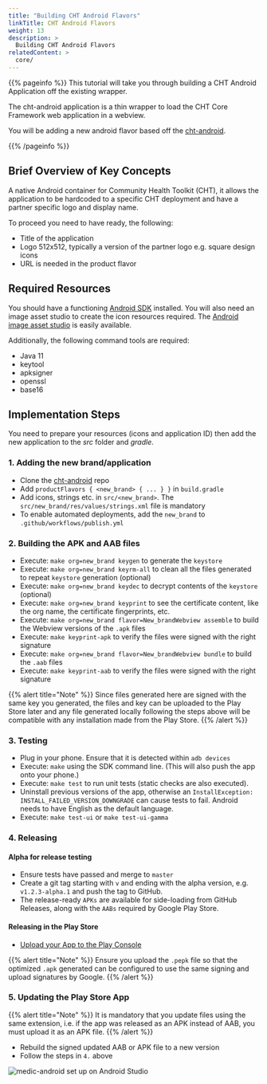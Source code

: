 ```yaml
---
title: "Building CHT Android Flavors"
linkTitle: CHT Android Flavors
weight: 13
description: >
  Building CHT Android Flavors
relatedContent: >
  core/
---
```


{{% pageinfo %}}
This tutorial will take you through building a CHT Android Application off the existing wrapper.

The cht-android application is a thin wrapper to load the CHT Core Framework web application in a webview.

You will be adding a new android flavor based off the [cht-android](https://github.com/medic/cht-android).

{{% /pageinfo %}}

## Brief Overview of Key Concepts

A native Android container for Community Health Toolkit (CHT), it allows the application to be hardcoded to a specific CHT deployment and have a partner specific logo and display name.

To proceed you need to have ready, the following:

- Title of the application
- Logo 512x512, typically a version of the partner logo e.g. square design icons
- URL is needed in the product flavor

## Required Resources

You should have a functioning [Android SDK](https://developer.android.com/studio/releases/platform-tools) installed. You will also need an image asset studio to create the icon resources required. The [Android image asset studio](https://developer.android.com/studio/write/image-asset-studio) is easily available.

Additionally, the following command tools are required:
- Java 11
- keytool
- apksigner
- openssl
- base16

## Implementation Steps

You need to prepare your resources (icons and application ID) then add the new application to the *src* folder and *gradle*.

### 1. Adding the new brand/application

- Clone the [cht-android](https://github.com/medic/cht-android) repo
- Add `productFlavors { <new_brand> { ... } }` in `build.gradle`
- Add icons, strings etc. in `src/<new_brand>`. The `src/new_brand/res/values/strings.xml` file is mandatory
- To enable automated deployments, add the `new_brand` to `.github/workflows/publish.yml`

### 2. Building the APK and AAB files

- Execute: `make org=new_brand keygen` to generate the `keystore`
- Execute: `make org=new_brand keyrm-all` to clean all the files generated to repeat `keystore` generation (optional) 
- Execute: `make org=new_brand keydec` to decrypt contents of the `keystore` (optional) 
- Execute: `make org=new_brand keyprint` to see the certificate content, like the org name, the certificate fingerprints, etc.
- Execute: `make org=new_brand flavor=New_brandWebview assemble` to build the Webview versions of the `.apk` files
- Execute: `make keyprint-apk` to verify the files were signed with the right signature
- Execute: `make org=new_brand flavor=New_brandWebview bundle` to build the `.aab` files
- Execute: `make keyprint-aab` to verify the files were signed with the right signature

{{% alert title="Note" %}} Since files generated here are signed with the same key you generated, the files and key can be uploaded to the Play Store later and any file generated locally following the steps above will be compatible with any installation made from the Play Store. {{% /alert %}}

### 3. Testing

- Plug in your phone. Ensure that it is detected within `adb devices`
- Execute: `make` using the SDK command line. (This will also push the app onto your phone.)
- Execute: `make test` to run unit tests (static checks are also executed).
- Uninstall previous versions of the app, otherwise an `InstallException: INSTALL_FAILED_VERSION_DOWNGRADE` can cause tests to fail. Android needs to have English as the default language.
- Execute: `make test-ui` or `make test-ui-gamma`

### 4. Releasing

#### Alpha for release testing

- Ensure tests have passed and merge to `master`
- Create a git tag starting with `v` and ending with the alpha version, e.g. `v1.2.3-alpha.1` and push the tag to GitHub.
- The release-ready `APKs` are available for side-loading from GitHub Releases, along with the `AABs` required by Google Play Store.


#### Releasing in the Play Store

- [Upload your App to the Play Console](https://developer.android.com/studio/publish/upload-bundle)

{{% alert title="Note" %}} Ensure you upload the `.pepk` file so that the optimized `.apk` generated can be configured to use the same signing and upload signatures by Google. {{% /alert %}}

### 5. Updating the Play Store App

{{% alert title="Note" %}} It is mandatory that you update files using the same extension, i.e. if the app was released as an APK instead of AAB, you must upload it as an APK file. {{% /alert %}}

- Rebuild the signed updated AAB or APK file to a new version
- Follow the steps in `4.` above


![medic-android set up on Android Studio](android-wrapper.png "Medic Android set up on Android Studio")
